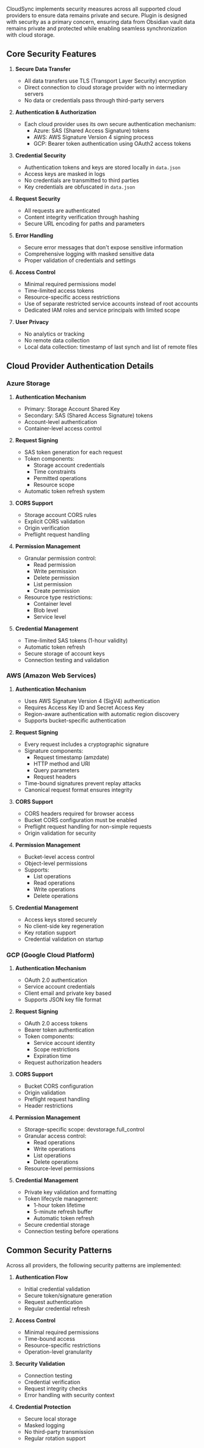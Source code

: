 CloudSync implements security measures across all supported cloud providers to ensure data remains private and secure. Plugin is designed with security as a primary concern, ensuring data from Obsidian vault data remains private and protected while enabling seamless synchronization with cloud storage.

## Core Security Features

1. **Secure Data Transfer**
   - All data transfers use TLS (Transport Layer Security) encryption
   - Direct connection to cloud storage provider with no intermediary servers
   - No data or credentials pass through third-party servers

2. **Authentication & Authorization**
   - Each cloud provider uses its own secure authentication mechanism:
     - Azure: SAS (Shared Access Signature) tokens
     - AWS: AWS Signature Version 4 signing process
     - GCP: Bearer token authentication using OAuth2 access tokens

3. **Credential Security**
   - Authentication tokens and keys are stored locally in `data.json`
   - Access keys are masked in logs
   - No credentials are transmitted to third parties
   - Key credentials are obfuscated in `data.json`

4. **Request Security**
   - All requests are authenticated
   - Content integrity verification through hashing
   - Secure URL encoding for paths and parameters

5. **Error Handling**
   - Secure error messages that don't expose sensitive information
   - Comprehensive logging with masked sensitive data
   - Proper validation of credentials and settings

6. **Access Control**
   - Minimal required permissions model
   - Time-limited access tokens
   - Resource-specific access restrictions
   - Use of separate restricted service accounts instead of root accounts
   - Dedicated IAM roles and service principals with limited scope

7. **User Privacy**
   - No analytics or tracking
   - No remote data collection
   - Local data collection: timestamp of last synch and list of remote files

## Cloud Provider Authentication Details

### Azure Storage

1. **Authentication Mechanism**
   - Primary: Storage Account Shared Key
   - Secondary: SAS (Shared Access Signature) tokens
   - Account-level authentication
   - Container-level access control

2. **Request Signing**
   - SAS token generation for each request
   - Token components:
     - Storage account credentials
     - Time constraints
     - Permitted operations
     - Resource scope
   - Automatic token refresh system

3. **CORS Support**
   - Storage account CORS rules
   - Explicit CORS validation
   - Origin verification
   - Preflight request handling

4. **Permission Management**
   - Granular permission control:
     - Read permission
     - Write permission
     - Delete permission
     - List permission
     - Create permission
   - Resource type restrictions:
     - Container level
     - Blob level
     - Service level

5. **Credential Management**
   - Time-limited SAS tokens (1-hour validity)
   - Automatic token refresh
   - Secure storage of account keys
   - Connection testing and validation

### AWS (Amazon Web Services)

1. **Authentication Mechanism**
   - Uses AWS Signature Version 4 (SigV4) authentication
   - Requires Access Key ID and Secret Access Key
   - Region-aware authentication with automatic region discovery
   - Supports bucket-specific authentication

2. **Request Signing**
   - Every request includes a cryptographic signature
   - Signature components:
     - Request timestamp (amzdate)
     - HTTP method and URI
     - Query parameters
     - Request headers
   - Time-bound signatures prevent replay attacks
   - Canonical request format ensures integrity

3. **CORS Support**
   - CORS headers required for browser access
   - Bucket CORS configuration must be enabled
   - Preflight request handling for non-simple requests
   - Origin validation for security

4. **Permission Management**
   - Bucket-level access control
   - Object-level permissions
   - Supports:
     - List operations
     - Read operations
     - Write operations
     - Delete operations

5. **Credential Management**
   - Access keys stored securely
   - No client-side key regeneration
   - Key rotation support
   - Credential validation on startup

### GCP (Google Cloud Platform)

1. **Authentication Mechanism**
   - OAuth 2.0 authentication
   - Service account credentials
   - Client email and private key based
   - Supports JSON key file format

2. **Request Signing**
   - OAuth 2.0 access tokens
   - Bearer token authentication
   - Token components:
     - Service account identity
     - Scope restrictions
     - Expiration time
   - Request authorization headers

3. **CORS Support**
   - Bucket CORS configuration
   - Origin validation
   - Preflight request handling
   - Header restrictions

4. **Permission Management**
   - Storage-specific scope: devstorage.full_control
   - Granular access control:
     - Read operations
     - Write operations
     - List operations
     - Delete operations
   - Resource-level permissions

5. **Credential Management**
   - Private key validation and formatting
   - Token lifecycle management:
     - 1-hour token lifetime
     - 5-minute refresh buffer
     - Automatic token refresh
   - Secure credential storage
   - Connection testing before operations

## Common Security Patterns

Across all providers, the following security patterns are implemented:

1. **Authentication Flow**
   - Initial credential validation
   - Secure token/signature generation
   - Request authentication
   - Regular credential refresh

2. **Access Control**
   - Minimal required permissions
   - Time-bound access
   - Resource-specific restrictions
   - Operation-level granularity

3. **Security Validation**
   - Connection testing
   - Credential verification
   - Request integrity checks
   - Error handling with security context

4. **Credential Protection**
   - Secure local storage
   - Masked logging
   - No third-party transmission
   - Regular rotation support
